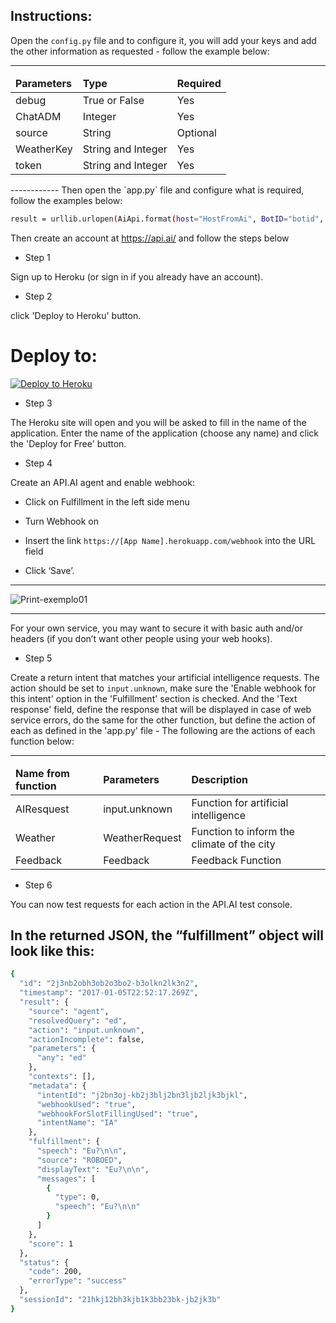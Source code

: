 ## Instructions:
Open the `config.py` file and to configure it, you will add your keys and add the other information as requested - follow the example below:

------------
<table><thead>
<tr><td><strong>Parameters</strong></td><td><strong>Type</strong></td><td><strong>Required</strong></td></tr>
</thead><tbody>
    <tr><td>debug</td><td>True or False</td><td>Yes</td></tr>
    <tr><td>ChatADM</td><td>Integer</td><td>Yes</td></tr>
    <tr><td>source</td><td>String</td><td>Optional</td></tr>
    <tr><td>WeatherKey</td><td>String and Integer</td><td>Yes</td></tr>
    <tr><td>token</td><td>String and Integer</td><td>Yes</td></tr>
</table>
------------
Then open the `app.py` file and configure what is required, follow the examples below:

```bash
result = urllib.urlopen(AiApi.format(host="HostFromAi", BotID="botid", msg=MsgTxt)).read() # DEFINING URL
```

Then create an account at https://api.ai/ and follow the steps below

* Step 1

Sign up to Heroku (or sign in if you already have an account).

* Step 2

click 'Deploy to Heroku' button.

# Deploy to:
[![Deploy to Heroku](https://www.herokucdn.com/deploy/button.svg)](https://heroku.com/deploy)


* Step 3

The Heroku site will open and you will be asked to fill in the name of the application. Enter the name of the application (choose any name) and click the 'Deploy for Free' button.


* Step 4

Create an API.AI agent and enable webhook:

 - Click on Fulfillment in the left side menu

 - Turn Webhook on

 - Insert the link `https://[App Name].herokuapp.com/webhook` into the URL field

 - Click ‘Save’.

 ------------

![Print-exemplo01](http://i.imgur.com/fTL2RgE.png)

------------

For your own service, you may want to secure it with basic auth and/or headers (if you don’t want other people using your web hooks).

* Step 5

Create a return intent that matches your artificial intelligence requests. The action should be set to `input.unknown`, make sure the 'Enable webhook for this intent' option in the 'Fulfillment' section is checked. And the 'Text response' field, define the response that will be displayed in case of web service errors, do the same for the other function, but define the action of each as defined in the 'app.py' file - The following are the actions of each function below:

------------
<table><thead>
<tr><td><strong>Name from function</strong></td><td><strong>Parameters</strong></td><td><strong>Description</strong></td></tr>
 </thead><tbody>
    <tr><td>AIResquest</td><td>input.unknown</td><td>Function for artificial intelligence</td></tr>
    <tr><td>Weather</td><td>WeatherRequest</td><td>Function to inform the climate of the city</td></tr>
    <tr><td>Feedback</td><td>Feedback</td><td>Feedback Function</td></tr>
</table>

* Step 6

You can now test requests for each action in the API.AI test console.

## In the returned JSON, the “fulfillment” object will look like this:

```bash
{
  "id": "2j3nb2obh3ob2o3bo2-b3olkn2lk3n2",
  "timestamp": "2017-01-05T22:52:17.269Z",
  "result": {
    "source": "agent",
    "resolvedQuery": "ed",
    "action": "input.unknown",
    "actionIncomplete": false,
    "parameters": {
      "any": "ed"
    },
    "contexts": [],
    "metadata": {
      "intentId": "j2bn3oj-kb2j3blj2bn3ljb2ljk3bjkl",
      "webhookUsed": "true",
      "webhookForSlotFillingUsed": "true",
      "intentName": "IA"
    },
    "fulfillment": {
      "speech": "Eu?\n\n",
      "source": "ROBOED",
      "displayText": "Eu?\n\n",
      "messages": [
        {
          "type": 0,
          "speech": "Eu?\n\n"
        }
      ]
    },
    "score": 1
  },
  "status": {
    "code": 200,
    "errorType": "success"
  },
  "sessionId": "21hkj12bh3kjb1k3bb23bk-jb2jk3b"
}
```
